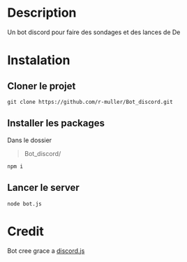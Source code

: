 # Description
Un bot discord pour faire des sondages et des lances de De

# Instalation
## Cloner le projet
`git clone https://github.com/r-muller/Bot_discord.git`

## Installer les packages
Dans le dossier 
> Bot_discord/

`npm i`

## Lancer le server
`node bot.js`



# Credit
Bot cree grace a [discord.js](https://github.com/discordjs/discord.js)
